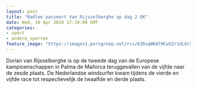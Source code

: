 ```yaml
---
layout: post
title: "Badloe passeert Van Rijsselberghe op dag 2 EK"
date: Wed, 10 Apr 2019 17:19:00 GMT
categories: 
- sport 
- andere_sporten 
feature_image: "https://images1.persgroep.net/rcs/KZ6sqWKAlMCwSZr1dL6r2ZriF7U/diocontent/100482319/_fitwidth/400/?appId=21791a8992982cd8da851550a453bd7f&quality=0.7"
---
```


Dorian van Rijsselberghe is op de tweede dag van de Europese kampioenschappen in Palma de Mallorca teruggevallen van de vijfde naar de zesde plaats. De Nederlandse windsurfer kwam tijdens de vierde en vijfde race tot respectievelijk de twaalfde en derde plaats.
